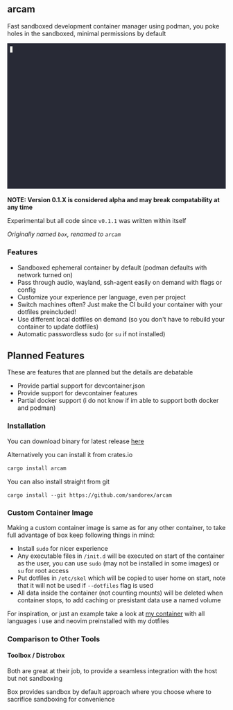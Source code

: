 ## arcam
Fast sandboxed development container manager using podman, you poke holes in the sandboxed, minimal permissions by default

![Demo GIF](arcam-demo.gif)

**NOTE: Version 0.1.X is considered alpha and may break compatability at any time**

Experimental but all code since `v0.1.1` was written within itself

*Originally named `box`, renamed to `arcam`*

### Features
- Sandboxed ephemeral container by default (podman defaults with network turned on)
- Pass through audio, wayland, ssh-agent easily on demand with flags or config
- Customize your experience per language, even per project
- Switch machines often? Just make the CI build your container with your dotfiles preincluded!
- Use different local dotfiles on demand (so you don't have to rebuild your container to update dotfiles)
- Automatic passwordless sudo (or `su` if not installed)

## Planned Features
These are features that are planned but the details are debatable

- Provide partial support for devcontainer.json
- Provide support for devcontainer features
- Partial docker support (i do not know if im able to support both docker and podman)

### Installation
You can download binary for latest release [here](https://github.com/sandorex/arcam/releases/latest/download/arcam)

Alternatively you can install it from crates.io
```sh
cargo install arcam
```

You can also install straight from git
```
cargo install --git https://github.com/sandorex/arcam
```

### Custom Container Image
Making a custom container image is same as for any other container, to take full advantage of box keep following things in mind:
- Install `sudo` for nicer experience
- Any executable files in `/init.d` will be executed on start of the container as the user, you can use `sudo` (may not be installed in some images) or `su` for root access
- Put dotfiles in `/etc/skel` which will be copied to user home on start, note that it will not be used if `--dotfiles` flag is used
- All data inside the container (not counting mounts) will be deleted when container stops, to add caching or presistant data use a named volume

For inspiration, or just an example take a look at [my container](https://github.com/sandorex/config/tree/master/boxes) with all languages i use and neovim preinstalled with my dotfiles

### Comparison to Other Tools
#### Toolbox / Distrobox
Both are great at their job, to provide a seamless integration with the host but not sandboxing

Box provides sandbox by default approach where you choose where to sacrifice sandboxing for convenience
